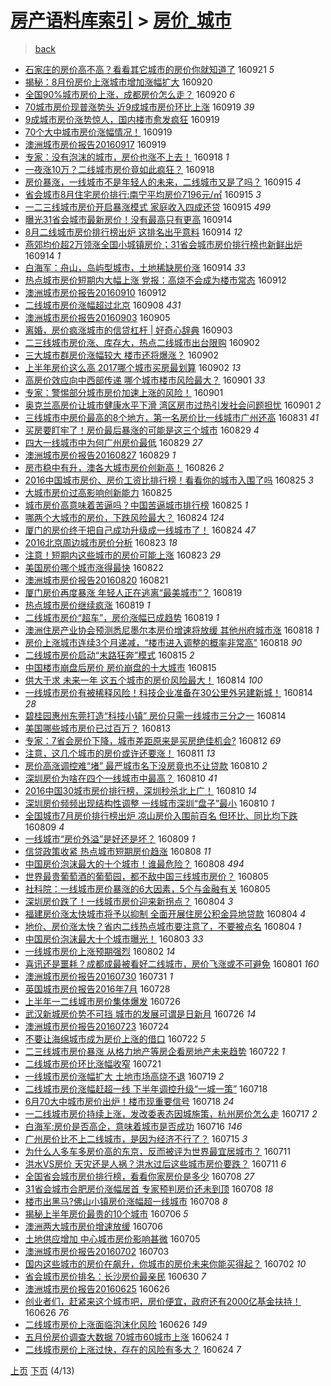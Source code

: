 [房产语料库索引](../../README.md)  > [房价_城市](房价_城市.md)
====
> [back](../README.md)

- [石家庄的房价高不高？看看其它城市的房价你就知道了](http://jkwz.applinzi.com/ittc/6880237366849045508.html#%E7%9F%B3%E5%AE%B6%E5%BA%84%E7%9A%84%E6%88%BF%E4%BB%B7%E9%AB%98%E4%B8%8D%E9%AB%98%EF%BC%9F%E7%9C%8B%E7%9C%8B%E5%85%B6%E5%AE%83%E5%9F%8E%E5%B8%82%E7%9A%84%E6%88%BF%E4%BB%B7%E4%BD%A0%E5%B0%B1%E7%9F%A5%E9%81%93%E4%BA%86) 160921 *5* 
- [揭秘：8月份房价上涨城市增加涨幅扩大](http://jkwz.applinzi.com/ittc/6880035621149606917.html#%E6%8F%AD%E7%A7%98%EF%BC%9A8%E6%9C%88%E4%BB%BD%E6%88%BF%E4%BB%B7%E4%B8%8A%E6%B6%A8%E5%9F%8E%E5%B8%82%E5%A2%9E%E5%8A%A0%E6%B6%A8%E5%B9%85%E6%89%A9%E5%A4%A7) 160920  
- [全国90%城市房价上涨，成都房价怎么走？](http://jkwz.applinzi.com/ittc/6880013760353272836.html#%E5%85%A8%E5%9B%BD90%25%E5%9F%8E%E5%B8%82%E6%88%BF%E4%BB%B7%E4%B8%8A%E6%B6%A8%EF%BC%8C%E6%88%90%E9%83%BD%E6%88%BF%E4%BB%B7%E6%80%8E%E4%B9%88%E8%B5%B0%EF%BC%9F) 160920 *6* 
- [70城市房价现普涨势头 近9成城市房价环比上涨](http://jkwz.applinzi.com/ittc/6879607797171356676.html#70%E5%9F%8E%E5%B8%82%E6%88%BF%E4%BB%B7%E7%8E%B0%E6%99%AE%E6%B6%A8%E5%8A%BF%E5%A4%B4+%E8%BF%919%E6%88%90%E5%9F%8E%E5%B8%82%E6%88%BF%E4%BB%B7%E7%8E%AF%E6%AF%94%E4%B8%8A%E6%B6%A8) 160919 *39* 
- [9成城市房价涨势惊人，国内楼市愈发疯狂](http://jkwz.applinzi.com/ittc/6879627785320006660.html#9%E6%88%90%E5%9F%8E%E5%B8%82%E6%88%BF%E4%BB%B7%E6%B6%A8%E5%8A%BF%E6%83%8A%E4%BA%BA%EF%BC%8C%E5%9B%BD%E5%86%85%E6%A5%BC%E5%B8%82%E6%84%88%E5%8F%91%E7%96%AF%E7%8B%82) 160919  
- [70个大中城市房价涨幅情况！](http://jkwz.applinzi.com/ittc/6879621945758319621.html#70%E4%B8%AA%E5%A4%A7%E4%B8%AD%E5%9F%8E%E5%B8%82%E6%88%BF%E4%BB%B7%E6%B6%A8%E5%B9%85%E6%83%85%E5%86%B5%EF%BC%81) 160919  
- [澳洲城市房价报告20160917](http://jkwz.applinzi.com/ittc/6879247212202165253.html#%E6%BE%B3%E6%B4%B2%E5%9F%8E%E5%B8%82%E6%88%BF%E4%BB%B7%E6%8A%A5%E5%91%8A20160917) 160919  
- [专家：没有泡沫的城市，房价也涨不上去！](http://jkwz.applinzi.com/ittc/6879216263905149957.html#%E4%B8%93%E5%AE%B6%EF%BC%9A%E6%B2%A1%E6%9C%89%E6%B3%A1%E6%B2%AB%E7%9A%84%E5%9F%8E%E5%B8%82%EF%BC%8C%E6%88%BF%E4%BB%B7%E4%B9%9F%E6%B6%A8%E4%B8%8D%E4%B8%8A%E5%8E%BB%EF%BC%81) 160918 *1* 
- [一夜涨10万？二线城市房价竟如此疯狂？](http://jkwz.applinzi.com/ittc/6879147015178552324.html#%E4%B8%80%E5%A4%9C%E6%B6%A810%E4%B8%87%EF%BC%9F%E4%BA%8C%E7%BA%BF%E5%9F%8E%E5%B8%82%E6%88%BF%E4%BB%B7%E7%AB%9F%E5%A6%82%E6%AD%A4%E7%96%AF%E7%8B%82%EF%BC%9F) 160918  
- [房价暴涨，一线城市不是年轻人的未来，二线城市又是了吗？](http://jkwz.applinzi.com/ittc/6878067291824063493.html#%E6%88%BF%E4%BB%B7%E6%9A%B4%E6%B6%A8%EF%BC%8C%E4%B8%80%E7%BA%BF%E5%9F%8E%E5%B8%82%E4%B8%8D%E6%98%AF%E5%B9%B4%E8%BD%BB%E4%BA%BA%E7%9A%84%E6%9C%AA%E6%9D%A5%EF%BC%8C%E4%BA%8C%E7%BA%BF%E5%9F%8E%E5%B8%82%E5%8F%88%E6%98%AF%E4%BA%86%E5%90%97%EF%BC%9F) 160915 *4* 
- [省会城市8月住宅房价排行:南宁平均房价7196元/㎡](http://jkwz.applinzi.com/ittc/6878033332264240133.html#%E7%9C%81%E4%BC%9A%E5%9F%8E%E5%B8%828%E6%9C%88%E4%BD%8F%E5%AE%85%E6%88%BF%E4%BB%B7%E6%8E%92%E8%A1%8C%3A%E5%8D%97%E5%AE%81%E5%B9%B3%E5%9D%87%E6%88%BF%E4%BB%B77196%E5%85%83%2F%E3%8E%A1) 160915 *3* 
- [一二三线城市房价开启暴涨模式 家庭收入四成还贷](http://jkwz.applinzi.com/ittc/6877906794462053381.html#%E4%B8%80%E4%BA%8C%E4%B8%89%E7%BA%BF%E5%9F%8E%E5%B8%82%E6%88%BF%E4%BB%B7%E5%BC%80%E5%90%AF%E6%9A%B4%E6%B6%A8%E6%A8%A1%E5%BC%8F+%E5%AE%B6%E5%BA%AD%E6%94%B6%E5%85%A5%E5%9B%9B%E6%88%90%E8%BF%98%E8%B4%B7) 160915 *499* 
- [曝光31省会城市最新房价！没有最高只有更高](http://jkwz.applinzi.com/ittc/6877752085042430980.html#%E6%9B%9D%E5%85%8931%E7%9C%81%E4%BC%9A%E5%9F%8E%E5%B8%82%E6%9C%80%E6%96%B0%E6%88%BF%E4%BB%B7%EF%BC%81%E6%B2%A1%E6%9C%89%E6%9C%80%E9%AB%98%E5%8F%AA%E6%9C%89%E6%9B%B4%E9%AB%98) 160914  
- [8月二线城市房价排行榜出炉 这排名出乎意料](http://jkwz.applinzi.com/ittc/6877724621142492164.html#8%E6%9C%88%E4%BA%8C%E7%BA%BF%E5%9F%8E%E5%B8%82%E6%88%BF%E4%BB%B7%E6%8E%92%E8%A1%8C%E6%A6%9C%E5%87%BA%E7%82%89+%E8%BF%99%E6%8E%92%E5%90%8D%E5%87%BA%E4%B9%8E%E6%84%8F%E6%96%99) 160914 *12* 
- [燕郊均价超2万领涨全国小城镇房价；31省会城市房价排行榜也新鲜出炉](http://jkwz.applinzi.com/ittc/6877679571402490885.html#%E7%87%95%E9%83%8A%E5%9D%87%E4%BB%B7%E8%B6%852%E4%B8%87%E9%A2%86%E6%B6%A8%E5%85%A8%E5%9B%BD%E5%B0%8F%E5%9F%8E%E9%95%87%E6%88%BF%E4%BB%B7%EF%BC%9B31%E7%9C%81%E4%BC%9A%E5%9F%8E%E5%B8%82%E6%88%BF%E4%BB%B7%E6%8E%92%E8%A1%8C%E6%A6%9C%E4%B9%9F%E6%96%B0%E9%B2%9C%E5%87%BA%E7%82%89) 160914 *1* 
- [白海军：舟山，岛屿型城市，土地稀缺房价涨](http://jkwz.applinzi.com/ittc/6877671637742257157.html#%E7%99%BD%E6%B5%B7%E5%86%9B%EF%BC%9A%E8%88%9F%E5%B1%B1%EF%BC%8C%E5%B2%9B%E5%B1%BF%E5%9E%8B%E5%9F%8E%E5%B8%82%EF%BC%8C%E5%9C%9F%E5%9C%B0%E7%A8%80%E7%BC%BA%E6%88%BF%E4%BB%B7%E6%B6%A8) 160914 *33* 
- [热点城市房价短期内大幅上涨 党报：高烧不会成为楼市常态](http://jkwz.applinzi.com/ittc/6876885820211987460.html#%E7%83%AD%E7%82%B9%E5%9F%8E%E5%B8%82%E6%88%BF%E4%BB%B7%E7%9F%AD%E6%9C%9F%E5%86%85%E5%A4%A7%E5%B9%85%E4%B8%8A%E6%B6%A8+%E5%85%9A%E6%8A%A5%EF%BC%9A%E9%AB%98%E7%83%A7%E4%B8%8D%E4%BC%9A%E6%88%90%E4%B8%BA%E6%A5%BC%E5%B8%82%E5%B8%B8%E6%80%81) 160912  
- [澳洲城市房价报告20160910](http://jkwz.applinzi.com/ittc/6876627395724968965.html#%E6%BE%B3%E6%B4%B2%E5%9F%8E%E5%B8%82%E6%88%BF%E4%BB%B7%E6%8A%A5%E5%91%8A20160910) 160912  
- [二线城市房价涨幅超过北京](http://jkwz.applinzi.com/ittc/6875303794707006469.html#%E4%BA%8C%E7%BA%BF%E5%9F%8E%E5%B8%82%E6%88%BF%E4%BB%B7%E6%B6%A8%E5%B9%85%E8%B6%85%E8%BF%87%E5%8C%97%E4%BA%AC) 160908 *431* 
- [澳洲城市房价报告20160903](http://jkwz.applinzi.com/ittc/6874098743170827269.html#%E6%BE%B3%E6%B4%B2%E5%9F%8E%E5%B8%82%E6%88%BF%E4%BB%B7%E6%8A%A5%E5%91%8A20160903) 160905  
- [离婚，房价疯涨城市的信贷杠杆 | 好奇心辞典](http://jkwz.applinzi.com/ittc/6873760441007866885.html#%E7%A6%BB%E5%A9%9A%EF%BC%8C%E6%88%BF%E4%BB%B7%E7%96%AF%E6%B6%A8%E5%9F%8E%E5%B8%82%E7%9A%84%E4%BF%A1%E8%B4%B7%E6%9D%A0%E6%9D%86+%7C+%E5%A5%BD%E5%A5%87%E5%BF%83%E8%BE%9E%E5%85%B8) 160903  
- [二三线城市房价涨、库存大，热点二线城市出台限购](http://jkwz.applinzi.com/ittc/6873279556869424132.html#%E4%BA%8C%E4%B8%89%E7%BA%BF%E5%9F%8E%E5%B8%82%E6%88%BF%E4%BB%B7%E6%B6%A8%E3%80%81%E5%BA%93%E5%AD%98%E5%A4%A7%EF%BC%8C%E7%83%AD%E7%82%B9%E4%BA%8C%E7%BA%BF%E5%9F%8E%E5%B8%82%E5%87%BA%E5%8F%B0%E9%99%90%E8%B4%AD) 160902  
- [三大城市群房价涨幅较大 楼市还将爆涨？](http://jkwz.applinzi.com/ittc/6873270247406175237.html#%E4%B8%89%E5%A4%A7%E5%9F%8E%E5%B8%82%E7%BE%A4%E6%88%BF%E4%BB%B7%E6%B6%A8%E5%B9%85%E8%BE%83%E5%A4%A7+%E6%A5%BC%E5%B8%82%E8%BF%98%E5%B0%86%E7%88%86%E6%B6%A8%EF%BC%9F) 160902  
- [上半年房价这么高 2017哪个城市买房最划算](http://jkwz.applinzi.com/ittc/6873218319624176644.html#%E4%B8%8A%E5%8D%8A%E5%B9%B4%E6%88%BF%E4%BB%B7%E8%BF%99%E4%B9%88%E9%AB%98+2017%E5%93%AA%E4%B8%AA%E5%9F%8E%E5%B8%82%E4%B9%B0%E6%88%BF%E6%9C%80%E5%88%92%E7%AE%97) 160902 *13* 
- [高房价效应向中西部传递 哪个城市楼市风险最大？](http://jkwz.applinzi.com/ittc/6872983439334179844.html#%E9%AB%98%E6%88%BF%E4%BB%B7%E6%95%88%E5%BA%94%E5%90%91%E4%B8%AD%E8%A5%BF%E9%83%A8%E4%BC%A0%E9%80%92+%E5%93%AA%E4%B8%AA%E5%9F%8E%E5%B8%82%E6%A5%BC%E5%B8%82%E9%A3%8E%E9%99%A9%E6%9C%80%E5%A4%A7%EF%BC%9F) 160901 *33* 
- [专家：警惕部分城市房价加速上涨的风险！](http://jkwz.applinzi.com/ittc/6872956844024267780.html#%E4%B8%93%E5%AE%B6%EF%BC%9A%E8%AD%A6%E6%83%95%E9%83%A8%E5%88%86%E5%9F%8E%E5%B8%82%E6%88%BF%E4%BB%B7%E5%8A%A0%E9%80%9F%E4%B8%8A%E6%B6%A8%E7%9A%84%E9%A3%8E%E9%99%A9%EF%BC%81) 160901  
- [奥克兰高房价让城市健康水平下滑 湾区房市过热引发社会问题担忧](http://jkwz.applinzi.com/ittc/6872683309263488004.html#%E5%A5%A5%E5%85%8B%E5%85%B0%E9%AB%98%E6%88%BF%E4%BB%B7%E8%AE%A9%E5%9F%8E%E5%B8%82%E5%81%A5%E5%BA%B7%E6%B0%B4%E5%B9%B3%E4%B8%8B%E6%BB%91+%E6%B9%BE%E5%8C%BA%E6%88%BF%E5%B8%82%E8%BF%87%E7%83%AD%E5%BC%95%E5%8F%91%E7%A4%BE%E4%BC%9A%E9%97%AE%E9%A2%98%E6%8B%85%E5%BF%A7) 160901 *2* 
- [三线城市中房价最高的8个地方，第一名房价比一线城市广州还高](http://jkwz.applinzi.com/ittc/6872533553430135813.html#%E4%B8%89%E7%BA%BF%E5%9F%8E%E5%B8%82%E4%B8%AD%E6%88%BF%E4%BB%B7%E6%9C%80%E9%AB%98%E7%9A%848%E4%B8%AA%E5%9C%B0%E6%96%B9%EF%BC%8C%E7%AC%AC%E4%B8%80%E5%90%8D%E6%88%BF%E4%BB%B7%E6%AF%94%E4%B8%80%E7%BA%BF%E5%9F%8E%E5%B8%82%E5%B9%BF%E5%B7%9E%E8%BF%98%E9%AB%98) 160831 *41* 
- [买房要盯牢了！房价最后暴涨的可能是这三个城市](http://jkwz.applinzi.com/ittc/6871829118445945860.html#%E4%B9%B0%E6%88%BF%E8%A6%81%E7%9B%AF%E7%89%A2%E4%BA%86%EF%BC%81%E6%88%BF%E4%BB%B7%E6%9C%80%E5%90%8E%E6%9A%B4%E6%B6%A8%E7%9A%84%E5%8F%AF%E8%83%BD%E6%98%AF%E8%BF%99%E4%B8%89%E4%B8%AA%E5%9F%8E%E5%B8%82) 160829 *4* 
- [四大一线城市中为何广州房价最低](http://jkwz.applinzi.com/ittc/6871788928545326084.html#%E5%9B%9B%E5%A4%A7%E4%B8%80%E7%BA%BF%E5%9F%8E%E5%B8%82%E4%B8%AD%E4%B8%BA%E4%BD%95%E5%B9%BF%E5%B7%9E%E6%88%BF%E4%BB%B7%E6%9C%80%E4%BD%8E) 160829 *27* 
- [澳洲城市房价报告20160827](http://jkwz.applinzi.com/ittc/6871507242507043845.html#%E6%BE%B3%E6%B4%B2%E5%9F%8E%E5%B8%82%E6%88%BF%E4%BB%B7%E6%8A%A5%E5%91%8A20160827) 160829 *1* 
- [房市稳中有升，澳各大城市房价创新高！](http://jkwz.applinzi.com/ittc/6870705492950778884.html#%E6%88%BF%E5%B8%82%E7%A8%B3%E4%B8%AD%E6%9C%89%E5%8D%87%EF%BC%8C%E6%BE%B3%E5%90%84%E5%A4%A7%E5%9F%8E%E5%B8%82%E6%88%BF%E4%BB%B7%E5%88%9B%E6%96%B0%E9%AB%98%EF%BC%81) 160826 *2* 
- [2016中国城市房价、房价工资比排行榜！看看你的城市入围了吗](http://jkwz.applinzi.com/ittc/6870373845856420868.html#2016%E4%B8%AD%E5%9B%BD%E5%9F%8E%E5%B8%82%E6%88%BF%E4%BB%B7%E3%80%81%E6%88%BF%E4%BB%B7%E5%B7%A5%E8%B5%84%E6%AF%94%E6%8E%92%E8%A1%8C%E6%A6%9C%EF%BC%81%E7%9C%8B%E7%9C%8B%E4%BD%A0%E7%9A%84%E5%9F%8E%E5%B8%82%E5%85%A5%E5%9B%B4%E4%BA%86%E5%90%97) 160825 *3* 
- [大城市房价过高影响创新能力](http://jkwz.applinzi.com/ittc/6870329890234172420.html#%E5%A4%A7%E5%9F%8E%E5%B8%82%E6%88%BF%E4%BB%B7%E8%BF%87%E9%AB%98%E5%BD%B1%E5%93%8D%E5%88%9B%E6%96%B0%E8%83%BD%E5%8A%9B) 160825  
- [城市房价高意味着苦逼吗？中国苦逼城市排行榜](http://jkwz.applinzi.com/ittc/6870328663882597381.html#%E5%9F%8E%E5%B8%82%E6%88%BF%E4%BB%B7%E9%AB%98%E6%84%8F%E5%91%B3%E7%9D%80%E8%8B%A6%E9%80%BC%E5%90%97%EF%BC%9F%E4%B8%AD%E5%9B%BD%E8%8B%A6%E9%80%BC%E5%9F%8E%E5%B8%82%E6%8E%92%E8%A1%8C%E6%A6%9C) 160825 *1* 
- [哪两个大城市的房价，下跌风险最大？](http://jkwz.applinzi.com/ittc/6870026423112303621.html#%E5%93%AA%E4%B8%A4%E4%B8%AA%E5%A4%A7%E5%9F%8E%E5%B8%82%E7%9A%84%E6%88%BF%E4%BB%B7%EF%BC%8C%E4%B8%8B%E8%B7%8C%E9%A3%8E%E9%99%A9%E6%9C%80%E5%A4%A7%EF%BC%9F) 160824 *124* 
- [厦门的房价终于把自己成功升级成一线城市了！](http://jkwz.applinzi.com/ittc/6869961488885875716.html#%E5%8E%A6%E9%97%A8%E7%9A%84%E6%88%BF%E4%BB%B7%E7%BB%88%E4%BA%8E%E6%8A%8A%E8%87%AA%E5%B7%B1%E6%88%90%E5%8A%9F%E5%8D%87%E7%BA%A7%E6%88%90%E4%B8%80%E7%BA%BF%E5%9F%8E%E5%B8%82%E4%BA%86%EF%BC%81) 160824 *47* 
- [2016北京周边城市房价分析](http://jkwz.applinzi.com/ittc/6869652781513835524.html#2016%E5%8C%97%E4%BA%AC%E5%91%A8%E8%BE%B9%E5%9F%8E%E5%B8%82%E6%88%BF%E4%BB%B7%E5%88%86%E6%9E%90) 160823 *18* 
- [注意！短期内这些城市的房价可能上涨](http://jkwz.applinzi.com/ittc/6869484570860323845.html#%E6%B3%A8%E6%84%8F%EF%BC%81%E7%9F%AD%E6%9C%9F%E5%86%85%E8%BF%99%E4%BA%9B%E5%9F%8E%E5%B8%82%E7%9A%84%E6%88%BF%E4%BB%B7%E5%8F%AF%E8%83%BD%E4%B8%8A%E6%B6%A8) 160823 *29* 
- [美国房价哪个城市涨得最快](http://jkwz.applinzi.com/ittc/6869183365453972485.html#%E7%BE%8E%E5%9B%BD%E6%88%BF%E4%BB%B7%E5%93%AA%E4%B8%AA%E5%9F%8E%E5%B8%82%E6%B6%A8%E5%BE%97%E6%9C%80%E5%BF%AB) 160822  
- [澳洲城市房价报告20160820](http://jkwz.applinzi.com/ittc/6868889240368317444.html#%E6%BE%B3%E6%B4%B2%E5%9F%8E%E5%B8%82%E6%88%BF%E4%BB%B7%E6%8A%A5%E5%91%8A20160820) 160821  
- [厦门房价再度暴涨 年轻人正在逃离“最美城市”？](http://jkwz.applinzi.com/ittc/6867770516802372613.html#%E5%8E%A6%E9%97%A8%E6%88%BF%E4%BB%B7%E5%86%8D%E5%BA%A6%E6%9A%B4%E6%B6%A8+%E5%B9%B4%E8%BD%BB%E4%BA%BA%E6%AD%A3%E5%9C%A8%E9%80%83%E7%A6%BB%E2%80%9C%E6%9C%80%E7%BE%8E%E5%9F%8E%E5%B8%82%E2%80%9D%EF%BC%9F) 160819  
- [热点城市房价继续疯涨](http://jkwz.applinzi.com/ittc/6868012390062490629.html#%E7%83%AD%E7%82%B9%E5%9F%8E%E5%B8%82%E6%88%BF%E4%BB%B7%E7%BB%A7%E7%BB%AD%E7%96%AF%E6%B6%A8) 160819 *1* 
- [二线城市房价“超车”，房价涨幅已成趋势](http://jkwz.applinzi.com/ittc/6867992188474098693.html#%E4%BA%8C%E7%BA%BF%E5%9F%8E%E5%B8%82%E6%88%BF%E4%BB%B7%E2%80%9C%E8%B6%85%E8%BD%A6%E2%80%9D%EF%BC%8C%E6%88%BF%E4%BB%B7%E6%B6%A8%E5%B9%85%E5%B7%B2%E6%88%90%E8%B6%8B%E5%8A%BF) 160819 *1* 
- [澳洲住房产业协会预测悉尼墨尔本房价增速将放缓 其他州府城市涨](http://jkwz.applinzi.com/ittc/6867798133601469445.html#%E6%BE%B3%E6%B4%B2%E4%BD%8F%E6%88%BF%E4%BA%A7%E4%B8%9A%E5%8D%8F%E4%BC%9A%E9%A2%84%E6%B5%8B%E6%82%89%E5%B0%BC%E5%A2%A8%E5%B0%94%E6%9C%AC%E6%88%BF%E4%BB%B7%E5%A2%9E%E9%80%9F%E5%B0%86%E6%94%BE%E7%BC%93+%E5%85%B6%E4%BB%96%E5%B7%9E%E5%BA%9C%E5%9F%8E%E5%B8%82%E6%B6%A8) 160818 *1* 
- [房价上涨城市连续3个月递减，“楼市进入调整的概率非常高”](http://jkwz.applinzi.com/ittc/6867660395464098821.html#%E6%88%BF%E4%BB%B7%E4%B8%8A%E6%B6%A8%E5%9F%8E%E5%B8%82%E8%BF%9E%E7%BB%AD3%E4%B8%AA%E6%9C%88%E9%80%92%E5%87%8F%EF%BC%8C%E2%80%9C%E6%A5%BC%E5%B8%82%E8%BF%9B%E5%85%A5%E8%B0%83%E6%95%B4%E7%9A%84%E6%A6%82%E7%8E%87%E9%9D%9E%E5%B8%B8%E9%AB%98%E2%80%9D) 160818 *90* 
- [二线城市房价启动“末路狂奔”模式](http://jkwz.applinzi.com/ittc/6866632210194629636.html#%E4%BA%8C%E7%BA%BF%E5%9F%8E%E5%B8%82%E6%88%BF%E4%BB%B7%E5%90%AF%E5%8A%A8%E2%80%9C%E6%9C%AB%E8%B7%AF%E7%8B%82%E5%A5%94%E2%80%9D%E6%A8%A1%E5%BC%8F) 160815 *2* 
- [中国楼市崩盘后房价 房价崩盘的十大城市](http://jkwz.applinzi.com/ittc/6866529406507549700.html#%E4%B8%AD%E5%9B%BD%E6%A5%BC%E5%B8%82%E5%B4%A9%E7%9B%98%E5%90%8E%E6%88%BF%E4%BB%B7+%E6%88%BF%E4%BB%B7%E5%B4%A9%E7%9B%98%E7%9A%84%E5%8D%81%E5%A4%A7%E5%9F%8E%E5%B8%82) 160815  
- [供大于求 未来一年 这五个城市的房价风险最大！](http://jkwz.applinzi.com/ittc/6866270668924126213.html#%E4%BE%9B%E5%A4%A7%E4%BA%8E%E6%B1%82+%E6%9C%AA%E6%9D%A5%E4%B8%80%E5%B9%B4+%E8%BF%99%E4%BA%94%E4%B8%AA%E5%9F%8E%E5%B8%82%E7%9A%84%E6%88%BF%E4%BB%B7%E9%A3%8E%E9%99%A9%E6%9C%80%E5%A4%A7%EF%BC%81) 160814 *100* 
- [一线城市房价有被稀释风险！科技企业准备在30公里外另建新城！](http://jkwz.applinzi.com/ittc/6866246650166772741.html#%E4%B8%80%E7%BA%BF%E5%9F%8E%E5%B8%82%E6%88%BF%E4%BB%B7%E6%9C%89%E8%A2%AB%E7%A8%80%E9%87%8A%E9%A3%8E%E9%99%A9%EF%BC%81%E7%A7%91%E6%8A%80%E4%BC%81%E4%B8%9A%E5%87%86%E5%A4%87%E5%9C%A830%E5%85%AC%E9%87%8C%E5%A4%96%E5%8F%A6%E5%BB%BA%E6%96%B0%E5%9F%8E%EF%BC%81) 160814 *28* 
- [碧桂园惠州东莞打造“科技小镇” 房价只需一线城市三分之一](http://jkwz.applinzi.com/ittc/6866010482951062532.html#%E7%A2%A7%E6%A1%82%E5%9B%AD%E6%83%A0%E5%B7%9E%E4%B8%9C%E8%8E%9E%E6%89%93%E9%80%A0%E2%80%9C%E7%A7%91%E6%8A%80%E5%B0%8F%E9%95%87%E2%80%9D+%E6%88%BF%E4%BB%B7%E5%8F%AA%E9%9C%80%E4%B8%80%E7%BA%BF%E5%9F%8E%E5%B8%82%E4%B8%89%E5%88%86%E4%B9%8B%E4%B8%80) 160814  
- [美国哪些城市房价已过百万？](http://jkwz.applinzi.com/ittc/6865518763528684549.html#%E7%BE%8E%E5%9B%BD%E5%93%AA%E4%BA%9B%E5%9F%8E%E5%B8%82%E6%88%BF%E4%BB%B7%E5%B7%B2%E8%BF%87%E7%99%BE%E4%B8%87%EF%BC%9F) 160813  
- [专家：7省会房价下降，城市差距原来是买房绝佳机会?](http://jkwz.applinzi.com/ittc/6865525687229875204.html#%E4%B8%93%E5%AE%B6%EF%BC%9A7%E7%9C%81%E4%BC%9A%E6%88%BF%E4%BB%B7%E4%B8%8B%E9%99%8D%EF%BC%8C%E5%9F%8E%E5%B8%82%E5%B7%AE%E8%B7%9D%E5%8E%9F%E6%9D%A5%E6%98%AF%E4%B9%B0%E6%88%BF%E7%BB%9D%E4%BD%B3%E6%9C%BA%E4%BC%9A%3F) 160812 *69* 
- [注意，这几个城市的房价或许还要涨！](http://jkwz.applinzi.com/ittc/6865166393795937285.html#%E6%B3%A8%E6%84%8F%EF%BC%8C%E8%BF%99%E5%87%A0%E4%B8%AA%E5%9F%8E%E5%B8%82%E7%9A%84%E6%88%BF%E4%BB%B7%E6%88%96%E8%AE%B8%E8%BF%98%E8%A6%81%E6%B6%A8%EF%BC%81) 160811 *13* 
- [房价高涨调控难“堵”   最严城市名下没房竟也不让贷款](http://jkwz.applinzi.com/ittc/6864791168059180037.html#%E6%88%BF%E4%BB%B7%E9%AB%98%E6%B6%A8%E8%B0%83%E6%8E%A7%E9%9A%BE%E2%80%9C%E5%A0%B5%E2%80%9D+++%E6%9C%80%E4%B8%A5%E5%9F%8E%E5%B8%82%E5%90%8D%E4%B8%8B%E6%B2%A1%E6%88%BF%E7%AB%9F%E4%B9%9F%E4%B8%8D%E8%AE%A9%E8%B4%B7%E6%AC%BE) 160810 *2* 
- [深圳房价为啥在四个一线城市中最高？](http://jkwz.applinzi.com/ittc/6864672971649713156.html#%E6%B7%B1%E5%9C%B3%E6%88%BF%E4%BB%B7%E4%B8%BA%E5%95%A5%E5%9C%A8%E5%9B%9B%E4%B8%AA%E4%B8%80%E7%BA%BF%E5%9F%8E%E5%B8%82%E4%B8%AD%E6%9C%80%E9%AB%98%EF%BC%9F) 160810 *41* 
- [2016中国30城市房价排行榜，深圳秒杀北上广！](http://jkwz.applinzi.com/ittc/6864393108711801861.html#2016%E4%B8%AD%E5%9B%BD30%E5%9F%8E%E5%B8%82%E6%88%BF%E4%BB%B7%E6%8E%92%E8%A1%8C%E6%A6%9C%EF%BC%8C%E6%B7%B1%E5%9C%B3%E7%A7%92%E6%9D%80%E5%8C%97%E4%B8%8A%E5%B9%BF%EF%BC%81) 160810 *14* 
- [深圳房价频频出现结构性调整 一线城市深圳“盘子”最小](http://jkwz.applinzi.com/ittc/6864653495873045509.html#%E6%B7%B1%E5%9C%B3%E6%88%BF%E4%BB%B7%E9%A2%91%E9%A2%91%E5%87%BA%E7%8E%B0%E7%BB%93%E6%9E%84%E6%80%A7%E8%B0%83%E6%95%B4+%E4%B8%80%E7%BA%BF%E5%9F%8E%E5%B8%82%E6%B7%B1%E5%9C%B3%E2%80%9C%E7%9B%98%E5%AD%90%E2%80%9D%E6%9C%80%E5%B0%8F) 160810 *1* 
- [全国城市7月房价排行榜出炉 凉山房价入围前百名 但环比、同比均下跌](http://jkwz.applinzi.com/ittc/6864347708965520388.html#%E5%85%A8%E5%9B%BD%E5%9F%8E%E5%B8%827%E6%9C%88%E6%88%BF%E4%BB%B7%E6%8E%92%E8%A1%8C%E6%A6%9C%E5%87%BA%E7%82%89+%E5%87%89%E5%B1%B1%E6%88%BF%E4%BB%B7%E5%85%A5%E5%9B%B4%E5%89%8D%E7%99%BE%E5%90%8D+%E4%BD%86%E7%8E%AF%E6%AF%94%E3%80%81%E5%90%8C%E6%AF%94%E5%9D%87%E4%B8%8B%E8%B7%8C) 160809 *4* 
- [一线城市“房价外溢”是好还是坏？](http://jkwz.applinzi.com/ittc/6864296523613078533.html#%E4%B8%80%E7%BA%BF%E5%9F%8E%E5%B8%82%E2%80%9C%E6%88%BF%E4%BB%B7%E5%A4%96%E6%BA%A2%E2%80%9D%E6%98%AF%E5%A5%BD%E8%BF%98%E6%98%AF%E5%9D%8F%EF%BC%9F) 160809 *1* 
- [信贷政策收紧 热点城市短期房价趋涨](http://jkwz.applinzi.com/ittc/6864017516657116165.html#%E4%BF%A1%E8%B4%B7%E6%94%BF%E7%AD%96%E6%94%B6%E7%B4%A7+%E7%83%AD%E7%82%B9%E5%9F%8E%E5%B8%82%E7%9F%AD%E6%9C%9F%E6%88%BF%E4%BB%B7%E8%B6%8B%E6%B6%A8) 160808 *11* 
- [中国房价泡沫最大的十个城市！谁最危险？](http://jkwz.applinzi.com/ittc/6863916486355338244.html#%E4%B8%AD%E5%9B%BD%E6%88%BF%E4%BB%B7%E6%B3%A1%E6%B2%AB%E6%9C%80%E5%A4%A7%E7%9A%84%E5%8D%81%E4%B8%AA%E5%9F%8E%E5%B8%82%EF%BC%81%E8%B0%81%E6%9C%80%E5%8D%B1%E9%99%A9%EF%BC%9F) 160808 *494* 
- [世界最贵葡萄酒的葡萄园，都不敌中国三线城市房价？](http://jkwz.applinzi.com/ittc/6862946819214148613.html#%E4%B8%96%E7%95%8C%E6%9C%80%E8%B4%B5%E8%91%A1%E8%90%84%E9%85%92%E7%9A%84%E8%91%A1%E8%90%84%E5%9B%AD%EF%BC%8C%E9%83%BD%E4%B8%8D%E6%95%8C%E4%B8%AD%E5%9B%BD%E4%B8%89%E7%BA%BF%E5%9F%8E%E5%B8%82%E6%88%BF%E4%BB%B7%EF%BC%9F) 160805  
- [社科院：一线城市房价暴涨的6大因素，5个与金融有关](http://jkwz.applinzi.com/ittc/6862826220999410693.html#%E7%A4%BE%E7%A7%91%E9%99%A2%EF%BC%9A%E4%B8%80%E7%BA%BF%E5%9F%8E%E5%B8%82%E6%88%BF%E4%BB%B7%E6%9A%B4%E6%B6%A8%E7%9A%846%E5%A4%A7%E5%9B%A0%E7%B4%A0%EF%BC%8C5%E4%B8%AA%E4%B8%8E%E9%87%91%E8%9E%8D%E6%9C%89%E5%85%B3) 160805  
- [深圳房价跌了！一线城市房价迎来新拐点？](http://jkwz.applinzi.com/ittc/6862573418163209220.html#%E6%B7%B1%E5%9C%B3%E6%88%BF%E4%BB%B7%E8%B7%8C%E4%BA%86%EF%BC%81%E4%B8%80%E7%BA%BF%E5%9F%8E%E5%B8%82%E6%88%BF%E4%BB%B7%E8%BF%8E%E6%9D%A5%E6%96%B0%E6%8B%90%E7%82%B9%EF%BC%9F) 160804 *3* 
- [福建房价涨太快城市将予以抑制 全面开展住房公积金异地贷款](http://jkwz.applinzi.com/ittc/6862564471050077188.html#%E7%A6%8F%E5%BB%BA%E6%88%BF%E4%BB%B7%E6%B6%A8%E5%A4%AA%E5%BF%AB%E5%9F%8E%E5%B8%82%E5%B0%86%E4%BA%88%E4%BB%A5%E6%8A%91%E5%88%B6+%E5%85%A8%E9%9D%A2%E5%BC%80%E5%B1%95%E4%BD%8F%E6%88%BF%E5%85%AC%E7%A7%AF%E9%87%91%E5%BC%82%E5%9C%B0%E8%B4%B7%E6%AC%BE) 160804 *4* 
- [地价、房价涨太快？省内二线热点城市要注意了，不要被点名](http://jkwz.applinzi.com/ittc/6862463731812008965.html#%E5%9C%B0%E4%BB%B7%E3%80%81%E6%88%BF%E4%BB%B7%E6%B6%A8%E5%A4%AA%E5%BF%AB%EF%BC%9F%E7%9C%81%E5%86%85%E4%BA%8C%E7%BA%BF%E7%83%AD%E7%82%B9%E5%9F%8E%E5%B8%82%E8%A6%81%E6%B3%A8%E6%84%8F%E4%BA%86%EF%BC%8C%E4%B8%8D%E8%A6%81%E8%A2%AB%E7%82%B9%E5%90%8D) 160804 *1* 
- [中国房价泡沫最大十个城市曝光！](http://jkwz.applinzi.com/ittc/6862233285421433861.html#%E4%B8%AD%E5%9B%BD%E6%88%BF%E4%BB%B7%E6%B3%A1%E6%B2%AB%E6%9C%80%E5%A4%A7%E5%8D%81%E4%B8%AA%E5%9F%8E%E5%B8%82%E6%9B%9D%E5%85%89%EF%BC%81) 160803 *33* 
- [一线城市房价上涨预期强烈](http://jkwz.applinzi.com/ittc/6861551069766878212.html#%E4%B8%80%E7%BA%BF%E5%9F%8E%E5%B8%82%E6%88%BF%E4%BB%B7%E4%B8%8A%E6%B6%A8%E9%A2%84%E6%9C%9F%E5%BC%BA%E7%83%88) 160802 *14* 
- [喜讯还是噩耗？成都成最被看好二线城市，房价飞涨或不可避免](http://jkwz.applinzi.com/ittc/6861456106215441412.html#%E5%96%9C%E8%AE%AF%E8%BF%98%E6%98%AF%E5%99%A9%E8%80%97%EF%BC%9F%E6%88%90%E9%83%BD%E6%88%90%E6%9C%80%E8%A2%AB%E7%9C%8B%E5%A5%BD%E4%BA%8C%E7%BA%BF%E5%9F%8E%E5%B8%82%EF%BC%8C%E6%88%BF%E4%BB%B7%E9%A3%9E%E6%B6%A8%E6%88%96%E4%B8%8D%E5%8F%AF%E9%81%BF%E5%85%8D) 160801 *160* 
- [澳洲城市房价报告20160730](http://jkwz.applinzi.com/ittc/6860243452134163461.html#%E6%BE%B3%E6%B4%B2%E5%9F%8E%E5%B8%82%E6%88%BF%E4%BB%B7%E6%8A%A5%E5%91%8A20160730) 160731 *1* 
- [英国城市房价报告2016年7月](http://jkwz.applinzi.com/ittc/6859854946769585157.html#%E8%8B%B1%E5%9B%BD%E5%9F%8E%E5%B8%82%E6%88%BF%E4%BB%B7%E6%8A%A5%E5%91%8A2016%E5%B9%B47%E6%9C%88) 160728  
- [上半年一二线城市房价集体爆发](http://jkwz.applinzi.com/ittc/6859159346260476932.html#%E4%B8%8A%E5%8D%8A%E5%B9%B4%E4%B8%80%E4%BA%8C%E7%BA%BF%E5%9F%8E%E5%B8%82%E6%88%BF%E4%BB%B7%E9%9B%86%E4%BD%93%E7%88%86%E5%8F%91) 160726  
- [武汉新城房价势不可挡 城市的发展可谓是日新月](http://jkwz.applinzi.com/ittc/6859083759789540357.html#%E6%AD%A6%E6%B1%89%E6%96%B0%E5%9F%8E%E6%88%BF%E4%BB%B7%E5%8A%BF%E4%B8%8D%E5%8F%AF%E6%8C%A1+%E5%9F%8E%E5%B8%82%E7%9A%84%E5%8F%91%E5%B1%95%E5%8F%AF%E8%B0%93%E6%98%AF%E6%97%A5%E6%96%B0%E6%9C%88) 160726 *14* 
- [澳洲城市房价报告20160723](http://jkwz.applinzi.com/ittc/6857733393575576580.html#%E6%BE%B3%E6%B4%B2%E5%9F%8E%E5%B8%82%E6%88%BF%E4%BB%B7%E6%8A%A5%E5%91%8A20160723) 160724  
- [不要让海绵城市成为房价上涨的借口](http://jkwz.applinzi.com/ittc/6857742491905950724.html#%E4%B8%8D%E8%A6%81%E8%AE%A9%E6%B5%B7%E7%BB%B5%E5%9F%8E%E5%B8%82%E6%88%90%E4%B8%BA%E6%88%BF%E4%BB%B7%E4%B8%8A%E6%B6%A8%E7%9A%84%E5%80%9F%E5%8F%A3) 160722 *5* 
- [二三线城市房价暴涨 从格力地产等房企看房地产未来趋势](http://jkwz.applinzi.com/ittc/6857735491927147524.html#%E4%BA%8C%E4%B8%89%E7%BA%BF%E5%9F%8E%E5%B8%82%E6%88%BF%E4%BB%B7%E6%9A%B4%E6%B6%A8+%E4%BB%8E%E6%A0%BC%E5%8A%9B%E5%9C%B0%E4%BA%A7%E7%AD%89%E6%88%BF%E4%BC%81%E7%9C%8B%E6%88%BF%E5%9C%B0%E4%BA%A7%E6%9C%AA%E6%9D%A5%E8%B6%8B%E5%8A%BF) 160722 *1* 
- [二线城市房价环比涨幅收窄](http://jkwz.applinzi.com/ittc/6857235941806310405.html#%E4%BA%8C%E7%BA%BF%E5%9F%8E%E5%B8%82%E6%88%BF%E4%BB%B7%E7%8E%AF%E6%AF%94%E6%B6%A8%E5%B9%85%E6%94%B6%E7%AA%84) 160721  
- [一线城市房价涨幅扩大 土地市场高烧不退](http://jkwz.applinzi.com/ittc/6856487409419813892.html#%E4%B8%80%E7%BA%BF%E5%9F%8E%E5%B8%82%E6%88%BF%E4%BB%B7%E6%B6%A8%E5%B9%85%E6%89%A9%E5%A4%A7+%E5%9C%9F%E5%9C%B0%E5%B8%82%E5%9C%BA%E9%AB%98%E7%83%A7%E4%B8%8D%E9%80%80) 160719 *2* 
- [二线城市房价涨幅赶超一线 下半年调控升级“一城一策”](http://jkwz.applinzi.com/ittc/6856305419768824837.html#%E4%BA%8C%E7%BA%BF%E5%9F%8E%E5%B8%82%E6%88%BF%E4%BB%B7%E6%B6%A8%E5%B9%85%E8%B5%B6%E8%B6%85%E4%B8%80%E7%BA%BF+%E4%B8%8B%E5%8D%8A%E5%B9%B4%E8%B0%83%E6%8E%A7%E5%8D%87%E7%BA%A7%E2%80%9C%E4%B8%80%E5%9F%8E%E4%B8%80%E7%AD%96%E2%80%9D) 160718  
- [6月70大中城市房价出炉！楼市现重要信号](http://jkwz.applinzi.com/ittc/6856170632093631492.html#6%E6%9C%8870%E5%A4%A7%E4%B8%AD%E5%9F%8E%E5%B8%82%E6%88%BF%E4%BB%B7%E5%87%BA%E7%82%89%EF%BC%81%E6%A5%BC%E5%B8%82%E7%8E%B0%E9%87%8D%E8%A6%81%E4%BF%A1%E5%8F%B7) 160718 *24* 
- [一二线城市房价持续上涨，发改委表态因城施策，杭州房价怎么走](http://jkwz.applinzi.com/ittc/6855706880936248325.html#%E4%B8%80%E4%BA%8C%E7%BA%BF%E5%9F%8E%E5%B8%82%E6%88%BF%E4%BB%B7%E6%8C%81%E7%BB%AD%E4%B8%8A%E6%B6%A8%EF%BC%8C%E5%8F%91%E6%94%B9%E5%A7%94%E8%A1%A8%E6%80%81%E5%9B%A0%E5%9F%8E%E6%96%BD%E7%AD%96%EF%BC%8C%E6%9D%AD%E5%B7%9E%E6%88%BF%E4%BB%B7%E6%80%8E%E4%B9%88%E8%B5%B0) 160717 *2* 
- [白海军:房价是否高企，意味着城市是否成功](http://jkwz.applinzi.com/ittc/6855382887398114308.html#%E7%99%BD%E6%B5%B7%E5%86%9B%3A%E6%88%BF%E4%BB%B7%E6%98%AF%E5%90%A6%E9%AB%98%E4%BC%81%EF%BC%8C%E6%84%8F%E5%91%B3%E7%9D%80%E5%9F%8E%E5%B8%82%E6%98%AF%E5%90%A6%E6%88%90%E5%8A%9F) 160716 *146* 
- [广州房价比不上二线城市，是因为经济不行了？](http://jkwz.applinzi.com/ittc/6855048042918708229.html#%E5%B9%BF%E5%B7%9E%E6%88%BF%E4%BB%B7%E6%AF%94%E4%B8%8D%E4%B8%8A%E4%BA%8C%E7%BA%BF%E5%9F%8E%E5%B8%82%EF%BC%8C%E6%98%AF%E5%9B%A0%E4%B8%BA%E7%BB%8F%E6%B5%8E%E4%B8%8D%E8%A1%8C%E4%BA%86%EF%BC%9F) 160715 *3* 
- [为什么人多车多房价高的东京，反而被评为世界最宜居城市？](http://jkwz.applinzi.com/ittc/6853670264696734724.html#%E4%B8%BA%E4%BB%80%E4%B9%88%E4%BA%BA%E5%A4%9A%E8%BD%A6%E5%A4%9A%E6%88%BF%E4%BB%B7%E9%AB%98%E7%9A%84%E4%B8%9C%E4%BA%AC%EF%BC%8C%E5%8F%8D%E8%80%8C%E8%A2%AB%E8%AF%84%E4%B8%BA%E4%B8%96%E7%95%8C%E6%9C%80%E5%AE%9C%E5%B1%85%E5%9F%8E%E5%B8%82%EF%BC%9F) 160711  
- [洪水VS房价 天灾还是人祸？洪水过后这些城市房价要跌？](http://jkwz.applinzi.com/ittc/6853537471509562372.html#%E6%B4%AA%E6%B0%B4VS%E6%88%BF%E4%BB%B7+%E5%A4%A9%E7%81%BE%E8%BF%98%E6%98%AF%E4%BA%BA%E7%A5%B8%EF%BC%9F%E6%B4%AA%E6%B0%B4%E8%BF%87%E5%90%8E%E8%BF%99%E4%BA%9B%E5%9F%8E%E5%B8%82%E6%88%BF%E4%BB%B7%E8%A6%81%E8%B7%8C%EF%BC%9F) 160711 *6* 
- [全国省会城市房价排行榜，看看你家房价是多少](http://jkwz.applinzi.com/ittc/6852538281014854661.html#%E5%85%A8%E5%9B%BD%E7%9C%81%E4%BC%9A%E5%9F%8E%E5%B8%82%E6%88%BF%E4%BB%B7%E6%8E%92%E8%A1%8C%E6%A6%9C%EF%BC%8C%E7%9C%8B%E7%9C%8B%E4%BD%A0%E5%AE%B6%E6%88%BF%E4%BB%B7%E6%98%AF%E5%A4%9A%E5%B0%91) 160708 *27* 
- [31省会城市合肥房价涨幅居首 专家预判房价还未到顶](http://jkwz.applinzi.com/ittc/6852460545269302277.html#31%E7%9C%81%E4%BC%9A%E5%9F%8E%E5%B8%82%E5%90%88%E8%82%A5%E6%88%BF%E4%BB%B7%E6%B6%A8%E5%B9%85%E5%B1%85%E9%A6%96+%E4%B8%93%E5%AE%B6%E9%A2%84%E5%88%A4%E6%88%BF%E4%BB%B7%E8%BF%98%E6%9C%AA%E5%88%B0%E9%A1%B6) 160708 *18* 
- [楼市出黑马?佛山小镇房价涨幅超一线城市](http://jkwz.applinzi.com/ittc/6852405599110956036.html#%E6%A5%BC%E5%B8%82%E5%87%BA%E9%BB%91%E9%A9%AC%3F%E4%BD%9B%E5%B1%B1%E5%B0%8F%E9%95%87%E6%88%BF%E4%BB%B7%E6%B6%A8%E5%B9%85%E8%B6%85%E4%B8%80%E7%BA%BF%E5%9F%8E%E5%B8%82) 160708 *8* 
- [揭秘上半年房价最贵的10个城市](http://jkwz.applinzi.com/ittc/6851748896245810181.html#%E6%8F%AD%E7%A7%98%E4%B8%8A%E5%8D%8A%E5%B9%B4%E6%88%BF%E4%BB%B7%E6%9C%80%E8%B4%B5%E7%9A%8410%E4%B8%AA%E5%9F%8E%E5%B8%82) 160706 *5* 
- [澳洲两大城市房价增速放缓](http://jkwz.applinzi.com/ittc/6851713625118737412.html#%E6%BE%B3%E6%B4%B2%E4%B8%A4%E5%A4%A7%E5%9F%8E%E5%B8%82%E6%88%BF%E4%BB%B7%E5%A2%9E%E9%80%9F%E6%94%BE%E7%BC%93) 160706  
- [土地供应增加 中心城市房价影响甚微](http://jkwz.applinzi.com/ittc/6851310460074460164.html#%E5%9C%9F%E5%9C%B0%E4%BE%9B%E5%BA%94%E5%A2%9E%E5%8A%A0+%E4%B8%AD%E5%BF%83%E5%9F%8E%E5%B8%82%E6%88%BF%E4%BB%B7%E5%BD%B1%E5%93%8D%E7%94%9A%E5%BE%AE) 160705  
- [澳洲城市房价报告20160702](http://jkwz.applinzi.com/ittc/6850671626638853125.html#%E6%BE%B3%E6%B4%B2%E5%9F%8E%E5%B8%82%E6%88%BF%E4%BB%B7%E6%8A%A5%E5%91%8A20160702) 160703  
- [国内这些城市的房价在飙升，你城市的房价未来你能买得起？](http://jkwz.applinzi.com/ittc/6850239192554275844.html#%E5%9B%BD%E5%86%85%E8%BF%99%E4%BA%9B%E5%9F%8E%E5%B8%82%E7%9A%84%E6%88%BF%E4%BB%B7%E5%9C%A8%E9%A3%99%E5%8D%87%EF%BC%8C%E4%BD%A0%E5%9F%8E%E5%B8%82%E7%9A%84%E6%88%BF%E4%BB%B7%E6%9C%AA%E6%9D%A5%E4%BD%A0%E8%83%BD%E4%B9%B0%E5%BE%97%E8%B5%B7%EF%BC%9F) 160702 *10* 
- [省会城市房价排名：长沙房价最亲民](http://jkwz.applinzi.com/ittc/6849497537865843716.html#%E7%9C%81%E4%BC%9A%E5%9F%8E%E5%B8%82%E6%88%BF%E4%BB%B7%E6%8E%92%E5%90%8D%EF%BC%9A%E9%95%BF%E6%B2%99%E6%88%BF%E4%BB%B7%E6%9C%80%E4%BA%B2%E6%B0%91) 160630 *7* 
- [澳洲城市房价报告20160625](http://jkwz.applinzi.com/ittc/6848005864447017989.html#%E6%BE%B3%E6%B4%B2%E5%9F%8E%E5%B8%82%E6%88%BF%E4%BB%B7%E6%8A%A5%E5%91%8A20160625) 160626  
- [创业者们，赶紧来这个城市吧，房价便宜，政府还有2000亿基金扶持！](http://jkwz.applinzi.com/ittc/6848083065762743301.html#%E5%88%9B%E4%B8%9A%E8%80%85%E4%BB%AC%EF%BC%8C%E8%B5%B6%E7%B4%A7%E6%9D%A5%E8%BF%99%E4%B8%AA%E5%9F%8E%E5%B8%82%E5%90%A7%EF%BC%8C%E6%88%BF%E4%BB%B7%E4%BE%BF%E5%AE%9C%EF%BC%8C%E6%94%BF%E5%BA%9C%E8%BF%98%E6%9C%892000%E4%BA%BF%E5%9F%BA%E9%87%91%E6%89%B6%E6%8C%81%EF%BC%81) 160626 *76* 
- [二线城市房价上涨面临泡沫化风险](http://jkwz.applinzi.com/ittc/6847858781731685380.html#%E4%BA%8C%E7%BA%BF%E5%9F%8E%E5%B8%82%E6%88%BF%E4%BB%B7%E4%B8%8A%E6%B6%A8%E9%9D%A2%E4%B8%B4%E6%B3%A1%E6%B2%AB%E5%8C%96%E9%A3%8E%E9%99%A9) 160626 *149* 
- [五月份房价调查大数据  70城市60城市上涨](http://jkwz.applinzi.com/ittc/6847330963058852868.html#%E4%BA%94%E6%9C%88%E4%BB%BD%E6%88%BF%E4%BB%B7%E8%B0%83%E6%9F%A5%E5%A4%A7%E6%95%B0%E6%8D%AE++70%E5%9F%8E%E5%B8%8260%E5%9F%8E%E5%B8%82%E4%B8%8A%E6%B6%A8) 160624 *1* 
- [二线城市房价上涨过快，存在的风险有多大？](http://jkwz.applinzi.com/ittc/6847212753500242949.html#%E4%BA%8C%E7%BA%BF%E5%9F%8E%E5%B8%82%E6%88%BF%E4%BB%B7%E4%B8%8A%E6%B6%A8%E8%BF%87%E5%BF%AB%EF%BC%8C%E5%AD%98%E5%9C%A8%E7%9A%84%E9%A3%8E%E9%99%A9%E6%9C%89%E5%A4%9A%E5%A4%A7%EF%BC%9F) 160624 *7* 


 [上页](房价_城市5.md) [下页](房价_城市3.md)          (4/13)